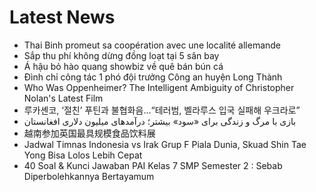 # Latest News
-  Thai Binh promeut sa coopération avec une localité allemande
-  Sắp thu phí không dừng đồng loạt tại 5 sân bay
-  Á hậu bỏ hào quang showbiz về quê bán bún cá
-  Đình chỉ công tác 1 phó đội trưởng Công an huyện Long Thành
-  Who Was Oppenheimer? The Intelligent Ambiguity of Christopher Nolan's Latest Film
-  루카셴코, ‘절친’ 푸틴과 불협화음…“테러범, 벨라루스 입국 실패해 우크라로”
-  بازی با مرگ و زندگی برای «سود» بیشتر؛ درآمدهای میلیون دلاری افغانستان
-  越南参加英国最具规模食品饮料展
-  Jadwal Timnas Indonesia vs Irak Grup F Piala Dunia, Skuad Shin Tae Yong Bisa Lolos Lebih Cepat
-  40 Soal & Kunci Jawaban PAI Kelas 7 SMP Semester 2 : Sebab Diperbolehkannya Bertayamum
